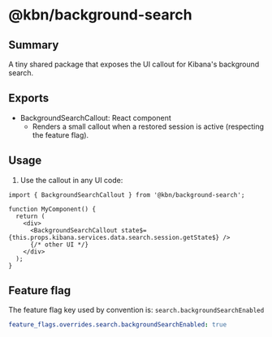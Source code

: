 # @kbn/background-search

## Summary

A tiny shared package that exposes the UI callout for Kibana's background search.

## Exports

- BackgroundSearchCallout: React component
  - Renders a small callout when a restored session is active (respecting the feature flag).

## Usage
1. Use the callout in any UI code:

```tsx
import { BackgroundSearchCallout } from '@kbn/background-search';

function MyComponent() {
  return (
    <div>
      <BackgroundSearchCallout state$={this.props.kibana.services.data.search.session.getState$} />
      {/* other UI */}
    </div>
  );
}
```

## Feature flag

The feature flag key used by convention is:
`search.backgroundSearchEnabled`

```yaml
feature_flags.overrides.search.backgroundSearchEnabled: true
```
